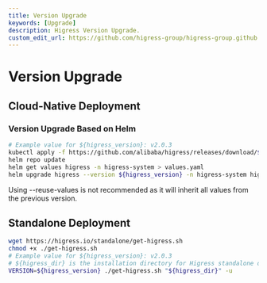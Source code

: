 ```yaml
---
title: Version Upgrade
keywords: [Upgrade]
description: Higress Version Upgrade.
custom_edit_url: https://github.com/higress-group/higress-group.github.io/blob/main/src/content/docs/latest/en/ops/upgrade.md
---
```


# Version Upgrade

## Cloud-Native Deployment

### Version Upgrade Based on Helm

```bash
# Example value for ${higress_version}: v2.0.3
kubectl apply -f https://github.com/alibaba/higress/releases/download/${higress_version}/crd.yaml
helm repo update
helm get values higress -n higress-system > values.yaml
helm upgrade higress --version ${higress_version} -n higress-system higress.io/higress -f values.yaml
```

Using --reuse-values is not recommended as it will inherit all values from the previous version.

## Standalone Deployment

```bash
wget https://higress.io/standalone/get-higress.sh
chmod +x ./get-higress.sh
# Example value for ${higress_version}: v2.0.3
# ${higress_dir} is the installation directory for Higress standalone deployment
VERSION=${higress_version} ./get-higress.sh "${higress_dir}" -u
```

